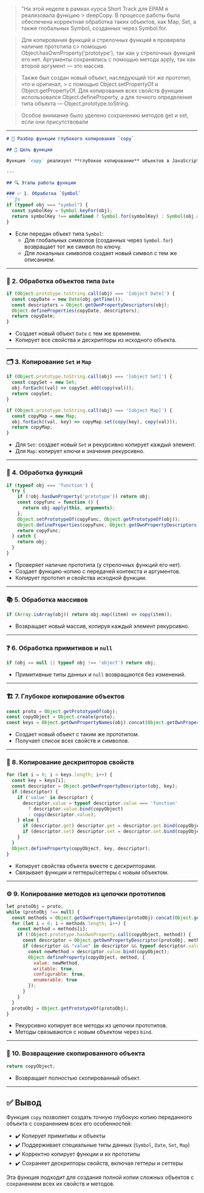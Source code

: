 > "На этой неделе в рамках курса Short Track для EPAM я реализовала функцию > deepCopy. В процессе работы была обеспечена корректная обработка таких объектов, как Map, Set, а также глобальных Symbol, созданных через Symbol.for.

> Для копирования функций и стрелочных функций я проверяла наличие прототипа с>  помощью Object.hasOwnProperty('prototype'), так как у стрелочных функций его нет. Аргументы сохранялись с помощью метода apply, так как второй аргумент — это массив.

> Также был создан новый объект, наследующий тот же прототип, что и оригинал, > с помощью Object.setPropertyOf и Object.getPropertyOf. Для копирования всех свойств функции использовался Object.defineProperty, а для точного определения типа объекта — Object.prototype.toString.

> Особое внимание было уделено сохранению методов get и set, если они присутствовали
---

```markdown
# 📄 Разбор функции глубокого копирования `copy`

## 🎯 Цель функции

Функция `copy` реализует **глубокое копирование** объектов в JavaScript, учитывая различные типы данных, включая примитивы, массивы, функции и специальные структуры данных (`Map`, `Set`, `Date`, `Symbol`).  

---

## 🔍 Этапы работы функции

### ✅ 1. Обработка `Symbol`
```js
if (typeof obj === "symbol") {
  const symbolKey = Symbol.keyFor(obj);
  return symbolKey !== undefined ? Symbol.for(symbolKey) : Symbol(obj.description);
}
```
- Если передан объект типа `Symbol`:
  - Для глобальных символов (созданных через `Symbol.for`) возвращает тот же символ по ключу.
  - Для локальных символов создает новый символ с тем же описанием.

---

### 📅 2. Обработка объектов типа `Date`
```js
if (Object.prototype.toString.call(obj) === '[object Date]') {
  const copyDate = new Date(obj.getTime());
  const descriptors = Object.getOwnPropertyDescriptors(obj);
  Object.defineProperties(copyDate, descriptors);
  return copyDate;
}
```
- Создает новый объект `Date` с тем же временем.
- Копирует все свойства и дескрипторы из исходного объекта.

---

### 🗂️ 3. Копирование `Set` и `Map`
```js
if (Object.prototype.toString.call(obj) === '[object Set]') {
  const copySet = new Set;
  obj.forEach((val) => copySet.add(copy(val)));
  return copySet;
}

if (Object.prototype.toString.call(obj) === '[object Map]') {
  const copyMap = new Map;
  obj.forEach((val, key) => copyMap.set(copy(key), copy(val)));
  return copyMap;
}
```
- Для `Set`: создает новый `Set` и рекурсивно копирует каждый элемент.
- Для `Map`: копирует ключи и значения рекурсивно.

---

### 🔧 4. Обработка функций
```js
if (typeof obj === 'function') {
  try {
    if (!obj.hasOwnProperty('prototype')) return obj;
    const copyFunc = function () {
      return obj.apply(this, arguments);
    };
    Object.setPrototypeOf(copyFunc, Object.getPrototypeOf(obj));
    Object.defineProperties(copyFunc, Object.getOwnPropertyDescriptors(obj));
    return copyFunc;
  } catch {
    return obj;
  }
}
```
- Проверяет наличие прототипа (у стрелочных функций его нет).
- Создает функцию-копию с передачей контекста и аргументов.
- Копирует прототип и свойства исходной функции.

---

### 📚 5. Обработка массивов
```js
if (Array.isArray(obj)) return obj.map((item) => copy(item));
```
- Возвращает новый массив, копируя каждый элемент рекурсивно.

---

### ❓ 6. Обработка примитивов и `null`
```js
if (obj == null || typeof obj !== 'object') return obj;
```
- Примитивные типы данных и `null` возвращаются без изменений.

---

### 🏗️ 7. Глубокое копирование объектов
```js
const proto = Object.getPrototypeOf(obj);
const copyObject = Object.create(proto);
const keys = Object.getOwnPropertyNames(obj).concat(Object.getOwnPropertySymbols(obj));
```
- Создает новый объект с таким же прототипом.
- Получает список всех свойств и символов.

---

### 🔄 8. Копирование дескрипторов свойств
```js
for (let i = 0; i < keys.length; i++) {
  const key = keys[i];
  const descriptor = Object.getOwnPropertyDescriptor(obj, key);
  if (descriptor) {
    if ('value' in descriptor) {
      descriptor.value = typeof descriptor.value === 'function'
        ? descriptor.value.bind(copyObject)
        : copy(descriptor.value);
    } else {
      if (descriptor.get) descriptor.get = descriptor.get.bind(copyObject);
      if (descriptor.set) descriptor.set = descriptor.set.bind(copyObject);
    }
  }
  Object.defineProperty(copyObject, key, descriptor);
}
```
- Копирует свойства объекта вместе с дескрипторами.
- Связывает функции и геттеры/сеттеры с новым объектом.

---

### ⚙️ 9. Копирование методов из цепочки прототипов
```js
let protoObj = proto;
while (protoObj !== null) {
  const methods = Object.getOwnPropertyNames(protoObj).concat(Object.getOwnPropertySymbols(protoObj));
  for (let i = 0; i < methods.length; i++) {
    const method = methods[i];
    if (!Object.prototype.hasOwnProperty.call(copyObject, method)) {
      const descriptor = Object.getOwnPropertyDescriptor(protoObj, method);
      if (descriptor && "value" in descriptor && typeof descriptor.value === 'function') {
        const newMethod = descriptor.value.bind(copyObject);
        Object.defineProperty(copyObject, method, {
          value: newMethod,
          writable: true,
          configurable: true,
          enumerable: true
        });
      }
    }
  }
  protoObj = Object.getPrototypeOf(protoObj);
}
```
- Рекурсивно копирует все методы из цепочки прототипов.
- Методы связываются с новым объектом через `bind`.

---

### 🎯 10. Возвращение скопированного объекта
```js
return copyObject;
```
- Возвращает полностью скопированный объект.

---

## ✅ Вывод

Функция `copy` позволяет создать точную глубокую копию переданного объекта с сохранением всех его особенностей:  
- ✔️ Копирует примитивы и объекты  
- ✔️ Поддерживает специальные типы данных (`Symbol`, `Date`, `Set`, `Map`)  
- ✔️ Корректно копирует функции и их прототипы  
- ✔️ Сохраняет дескрипторы свойств, включая геттеры и сеттеры  

Эта функция подходит для создания полной копии сложных объектов с сохранением всех их свойств и методов.  
```
